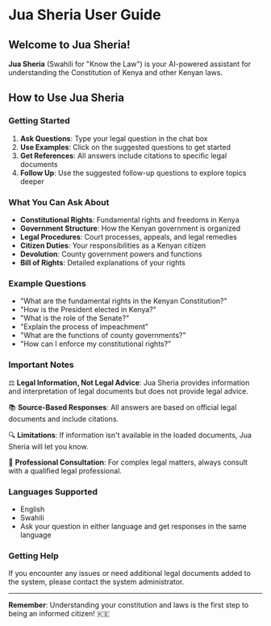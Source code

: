 # Jua Sheria User Guide

## Welcome to Jua Sheria!

**Jua Sheria** (Swahili for "Know the Law") is your AI-powered assistant for understanding the Constitution of Kenya and other Kenyan laws.

## How to Use Jua Sheria

### Getting Started

1. **Ask Questions**: Type your legal question in the chat box
2. **Use Examples**: Click on the suggested questions to get started
3. **Get References**: All answers include citations to specific legal documents
4. **Follow Up**: Use the suggested follow-up questions to explore topics deeper

### What You Can Ask About

- **Constitutional Rights**: Fundamental rights and freedoms in Kenya
- **Government Structure**: How the Kenyan government is organized
- **Legal Procedures**: Court processes, appeals, and legal remedies
- **Citizen Duties**: Your responsibilities as a Kenyan citizen
- **Devolution**: County government powers and functions
- **Bill of Rights**: Detailed explanations of your rights

### Example Questions

- "What are the fundamental rights in the Kenyan Constitution?"
- "How is the President elected in Kenya?"
- "What is the role of the Senate?"
- "Explain the process of impeachment"
- "What are the functions of county governments?"
- "How can I enforce my constitutional rights?"

### Important Notes

⚖️ **Legal Information, Not Legal Advice**: Jua Sheria provides information and interpretation of legal documents but does not provide legal advice.

📚 **Source-Based Responses**: All answers are based on official legal documents and include citations.

🔍 **Limitations**: If information isn't available in the loaded documents, Jua Sheria will let you know.

💼 **Professional Consultation**: For complex legal matters, always consult with a qualified legal professional.

### Languages Supported

- English
- Swahili
- Ask your question in either language and get responses in the same language

### Getting Help

If you encounter any issues or need additional legal documents added to the system, please contact the system administrator.

---

**Remember**: Understanding your constitution and laws is the first step to being an informed citizen! 🇰🇪
